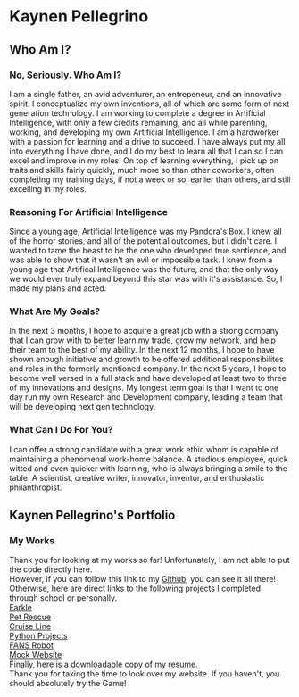# Kaynen Pellegrino

## Who Am I?

### No, Seriously. Who Am I?

I am a single father, an avid adventurer, an entrepeneur, and an innovative spirit. I conceptualize my own inventions, all of which are some form of next generation technology.
I am working to complete a degree in Artificial Intelligence, with only a few credits remaining, and all while parenting, working, and developing my own Artificial Intelligence. 
I am a hardworker with a passion for learning and a drive to succeed. I have always put my all into everything I have done, and I do my best to learn all that I can so I can
excel and improve in my roles. On top of learning everything, I pick up on traits and skills fairly quickly, much more so than other coworkers, often completing my training days,
if not a week or so, earlier than others, and still excelling in my roles.

### Reasoning For Artificial Intelligence

Since a young age, Artificial Intelligence was my Pandora's Box. I knew all of the horror stories, and all of the potential outcomes, but I didn't care. I wanted to tame the beast
to be the one who developed true sentience, and was able to show that it wasn't an evil or impossible task. I knew from a young age that Artifical Intelligence was the future, and
that the only way we would ever truly expand beyond this star was with it's assistance. So, I made my plans and acted.

### What Are My Goals?

In the next 3 months, I hope to acquire a great job with a strong company that I can grow with to better learn my trade, grow my network, and help their team to the best of my ability. 
In the next 12 months, I hope to have shown enough initiative and growth to be offered additional responsibilites and roles in the formerly mentioned company.
In the next 5 years, I hope to become well versed in a full stack and have developed at least two to three of my innovations and designs.
My longest term goal is that I want to one day run my own Research and Development company, leading a team that will be  developing next gen technology.

### What Can I Do For You?

I can offer a strong candidate with a great work ethic whom is capable of maintaining a phenomenal work-home balance. A studious employee, quick witted and even quicker with learning, who is always bringing a smile to the table. A scientist, creative writer, innovator, inventor, and enthusiastic philanthropist.

## Kaynen Pellegrino's Portfolio

### My Works

Thank you for looking at my works so far! Unfortunately, I am not able to put the code directly here. 
<br>However, if you can follow this link to my <a href="https://www.github.com/kaynenpellegrino">Github</a>, you can see it all there!
<br>Otherwise, here are direct links to the following projects I completed through school or personally.
<br><a href="https://github.com/KaynenPellegrino/FarkleGame">Farkle</a>
<br><a href="https://github.com/KaynenPellegrino/Gracioso-Rescue-Pet">Pet Rescue</a>
<br><a href="https://github.com/KaynenPellegrino/Luxury-Cruise-Line">Cruise Line</a>
<br><a href="https://github.com/KaynenPellegrino/Python-projects-From-School">Python Projects</a>
<br><a href="https://github.com/KaynenPellegrino/Fans">FANS Robot</a>
<br><a href="https://github.com/KaynenPellegrino/Mock-Photography-Website">Mock Website</a>
<br>Finally, here is a downloadable copy of my<a href="gh-pages/Kaynen Pellegrino.docx" download> resume.</a>
<br>Thank you for taking the time to look over my website. If you haven't, you should absolutely try the Game!
